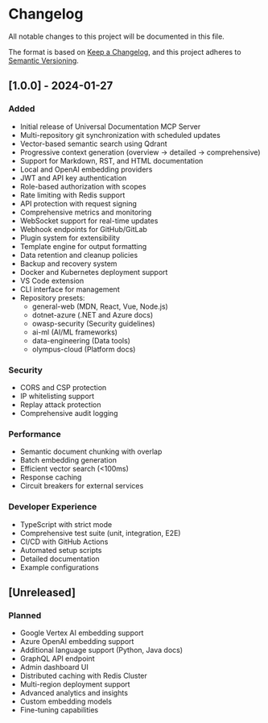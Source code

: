 # Changelog

All notable changes to this project will be documented in this file.

The format is based on [Keep a Changelog](https://keepachangelog.com/en/1.0.0/),
and this project adheres to [Semantic Versioning](https://semver.org/spec/v2.0.0.html).

## [1.0.0] - 2024-01-27

### Added
- Initial release of Universal Documentation MCP Server
- Multi-repository git synchronization with scheduled updates
- Vector-based semantic search using Qdrant
- Progressive context generation (overview → detailed → comprehensive)
- Support for Markdown, RST, and HTML documentation
- Local and OpenAI embedding providers
- JWT and API key authentication
- Role-based authorization with scopes
- Rate limiting with Redis support
- API protection with request signing
- Comprehensive metrics and monitoring
- WebSocket support for real-time updates
- Webhook endpoints for GitHub/GitLab
- Plugin system for extensibility
- Template engine for output formatting
- Data retention and cleanup policies
- Backup and recovery system
- Docker and Kubernetes deployment support
- VS Code extension
- CLI interface for management
- Repository presets:
  - general-web (MDN, React, Vue, Node.js)
  - dotnet-azure (.NET and Azure docs)
  - owasp-security (Security guidelines)
  - ai-ml (AI/ML frameworks)
  - data-engineering (Data tools)
  - olympus-cloud (Platform docs)

### Security
- CORS and CSP protection
- IP whitelisting support
- Replay attack protection
- Comprehensive audit logging

### Performance
- Semantic document chunking with overlap
- Batch embedding generation
- Efficient vector search (<100ms)
- Response caching
- Circuit breakers for external services

### Developer Experience
- TypeScript with strict mode
- Comprehensive test suite (unit, integration, E2E)
- CI/CD with GitHub Actions
- Automated setup scripts
- Detailed documentation
- Example configurations

## [Unreleased]

### Planned
- Google Vertex AI embedding support
- Azure OpenAI embedding support
- Additional language support (Python, Java docs)
- GraphQL API endpoint
- Admin dashboard UI
- Distributed caching with Redis Cluster
- Multi-region deployment support
- Advanced analytics and insights
- Custom embedding models
- Fine-tuning capabilities
